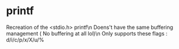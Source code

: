 # printf
Recreation of the <stdio.h> printf\n
Doens't have the same buffering management ( No buffering at all lol)\n
Only supports these flags : d/i/c/p/x/X/u/%
